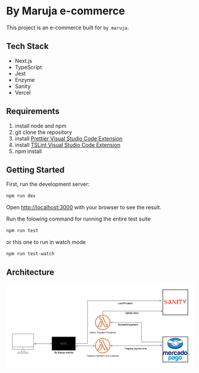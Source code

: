 # By Maruja e-commerce

This project is an e-commerce built for `by maruja`.

## Tech Stack

- Next.js
- TypeScript
- Jest
- Enzyme
- Sanity
- Vercel

## Requirements

1. install node and npm
2. git clone the repository
3. install [Prettier Visual Studio Code Extension](https://prettier.io/)
4. install [TSLint Visual Studio Code Extension](https://marketplace.visualstudio.com/items?itemName=ms-vscode.vscode-typescript-tslint-plugin)
5. npm install

## Getting Started

First, run the development server:

```bash
npm run dev
```

Open [http://localhost:3000](http://localhost:3000) with your browser to see the result.

Run the folowing command for running the entire test suite

```bash
npm run test
```

or this one to run in watch mode

```bash
npm run test-watch
```

## Architecture

![Architecture Diagram](./architecture-diagram.png)
